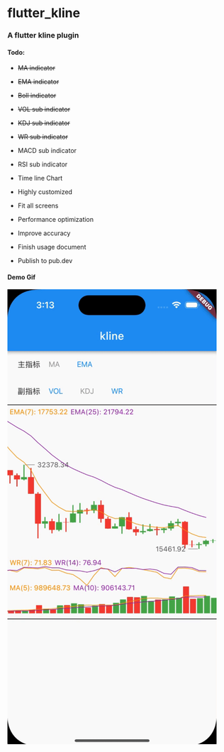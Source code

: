 # flutter_kline


### A flutter kline plugin

#### Todo:
- ~~MA indicator~~
- ~~EMA indicator~~
- ~~Boll indicator~~
- ~~VOL sub indicator~~
- ~~KDJ sub indicator~~
- ~~WR sub indicator~~

- MACD sub indicator
- RSI sub indicator
- Time line Chart
- Highly customized
- Fit all screens
- Performance optimization
- Improve accuracy
- Finish usage document
- Publish to pub.dev

#### Demo Gif
![](https://raw.githubusercontent.com/AscenX/flutter_kline/main/demo/demo.gif)
